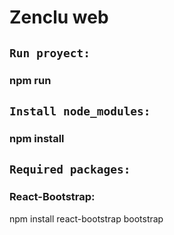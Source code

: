 # Zenclu web

## `Run proyect:`

### npm run

## `Install node_modules:`

### npm install

## `Required packages:`
### React-Bootstrap: 
npm install react-bootstrap bootstrap